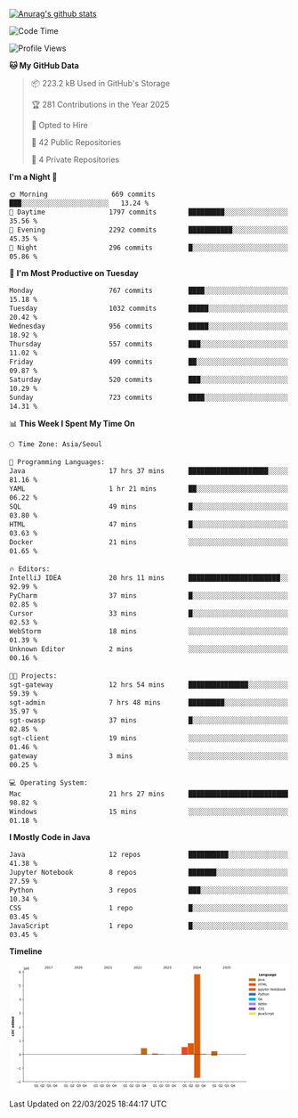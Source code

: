 [![Anurag's github stats](https://github-readme-stats.vercel.app/api?username=hajubal)](https://github.com/anuraghazra/github-readme-stats)

<!--START_SECTION:waka-->
![Code Time](http://img.shields.io/badge/Code%20Time-325%20hrs%2050%20mins-blue)

![Profile Views](http://img.shields.io/badge/Profile%20Views-0-blue)

**🐱 My GitHub Data** 

> 📦 223.2 kB Used in GitHub's Storage 
 > 
> 🏆 281 Contributions in the Year 2025
 > 
> 💼 Opted to Hire
 > 
> 📜 42 Public Repositories 
 > 
> 🔑 4 Private Repositories 
 > 
**I'm a Night 🦉** 

```text
🌞 Morning                669 commits         ███░░░░░░░░░░░░░░░░░░░░░░   13.24 % 
🌆 Daytime                1797 commits        █████████░░░░░░░░░░░░░░░░   35.56 % 
🌃 Evening                2292 commits        ███████████░░░░░░░░░░░░░░   45.35 % 
🌙 Night                  296 commits         █░░░░░░░░░░░░░░░░░░░░░░░░   05.86 % 
```
📅 **I'm Most Productive on Tuesday** 

```text
Monday                   767 commits         ████░░░░░░░░░░░░░░░░░░░░░   15.18 % 
Tuesday                  1032 commits        █████░░░░░░░░░░░░░░░░░░░░   20.42 % 
Wednesday                956 commits         █████░░░░░░░░░░░░░░░░░░░░   18.92 % 
Thursday                 557 commits         ███░░░░░░░░░░░░░░░░░░░░░░   11.02 % 
Friday                   499 commits         ██░░░░░░░░░░░░░░░░░░░░░░░   09.87 % 
Saturday                 520 commits         ███░░░░░░░░░░░░░░░░░░░░░░   10.29 % 
Sunday                   723 commits         ████░░░░░░░░░░░░░░░░░░░░░   14.31 % 
```


📊 **This Week I Spent My Time On** 

```text
🕑︎ Time Zone: Asia/Seoul

💬 Programming Languages: 
Java                     17 hrs 37 mins      ████████████████████░░░░░   81.16 % 
YAML                     1 hr 21 mins        ██░░░░░░░░░░░░░░░░░░░░░░░   06.22 % 
SQL                      49 mins             █░░░░░░░░░░░░░░░░░░░░░░░░   03.80 % 
HTML                     47 mins             █░░░░░░░░░░░░░░░░░░░░░░░░   03.63 % 
Docker                   21 mins             ░░░░░░░░░░░░░░░░░░░░░░░░░   01.65 % 

🔥 Editors: 
IntelliJ IDEA            20 hrs 11 mins      ███████████████████████░░   92.99 % 
PyCharm                  37 mins             █░░░░░░░░░░░░░░░░░░░░░░░░   02.85 % 
Cursor                   33 mins             █░░░░░░░░░░░░░░░░░░░░░░░░   02.53 % 
WebStorm                 18 mins             ░░░░░░░░░░░░░░░░░░░░░░░░░   01.39 % 
Unknown Editor           2 mins              ░░░░░░░░░░░░░░░░░░░░░░░░░   00.16 % 

🐱‍💻 Projects: 
sgt-gateway              12 hrs 54 mins      ███████████████░░░░░░░░░░   59.39 % 
sgt-admin                7 hrs 48 mins       █████████░░░░░░░░░░░░░░░░   35.97 % 
sgt-owasp                37 mins             █░░░░░░░░░░░░░░░░░░░░░░░░   02.85 % 
sgt-client               19 mins             ░░░░░░░░░░░░░░░░░░░░░░░░░   01.46 % 
gateway                  3 mins              ░░░░░░░░░░░░░░░░░░░░░░░░░   00.25 % 

💻 Operating System: 
Mac                      21 hrs 27 mins      █████████████████████████   98.82 % 
Windows                  15 mins             ░░░░░░░░░░░░░░░░░░░░░░░░░   01.18 % 
```

**I Mostly Code in Java** 

```text
Java                     12 repos            ██████████░░░░░░░░░░░░░░░   41.38 % 
Jupyter Notebook         8 repos             ███████░░░░░░░░░░░░░░░░░░   27.59 % 
Python                   3 repos             ███░░░░░░░░░░░░░░░░░░░░░░   10.34 % 
CSS                      1 repo              █░░░░░░░░░░░░░░░░░░░░░░░░   03.45 % 
JavaScript               1 repo              █░░░░░░░░░░░░░░░░░░░░░░░░   03.45 % 
```



**Timeline**

![Lines of Code chart](https://raw.githubusercontent.com/hajubal/hajubal/main/assets/bar_graph.png)


 Last Updated on 22/03/2025 18:44:17 UTC
<!--END_SECTION:waka-->